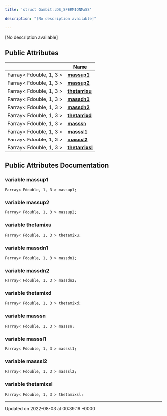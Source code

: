 ```yaml
---
title: 'struct Gambit::DS_SFERMIONMASS'

description: "[No description available]"

---
```









[No description available]

## Public Attributes

|                | Name           |
| -------------- | -------------- |
| Farray< Fdouble, 1, 3 > | **[massup1](/documentation/code/main/classes/structgambit_1_1ds__sfermionmass/#variable-massup1)**  |
| Farray< Fdouble, 1, 3 > | **[massup2](/documentation/code/main/classes/structgambit_1_1ds__sfermionmass/#variable-massup2)**  |
| Farray< Fdouble, 1, 3 > | **[thetamixu](/documentation/code/main/classes/structgambit_1_1ds__sfermionmass/#variable-thetamixu)**  |
| Farray< Fdouble, 1, 3 > | **[massdn1](/documentation/code/main/classes/structgambit_1_1ds__sfermionmass/#variable-massdn1)**  |
| Farray< Fdouble, 1, 3 > | **[massdn2](/documentation/code/main/classes/structgambit_1_1ds__sfermionmass/#variable-massdn2)**  |
| Farray< Fdouble, 1, 3 > | **[thetamixd](/documentation/code/main/classes/structgambit_1_1ds__sfermionmass/#variable-thetamixd)**  |
| Farray< Fdouble, 1, 3 > | **[masssn](/documentation/code/main/classes/structgambit_1_1ds__sfermionmass/#variable-masssn)**  |
| Farray< Fdouble, 1, 3 > | **[masssl1](/documentation/code/main/classes/structgambit_1_1ds__sfermionmass/#variable-masssl1)**  |
| Farray< Fdouble, 1, 3 > | **[masssl2](/documentation/code/main/classes/structgambit_1_1ds__sfermionmass/#variable-masssl2)**  |
| Farray< Fdouble, 1, 3 > | **[thetamixsl](/documentation/code/main/classes/structgambit_1_1ds__sfermionmass/#variable-thetamixsl)**  |

## Public Attributes Documentation

### variable massup1

```
Farray< Fdouble, 1, 3 > massup1;
```


### variable massup2

```
Farray< Fdouble, 1, 3 > massup2;
```


### variable thetamixu

```
Farray< Fdouble, 1, 3 > thetamixu;
```


### variable massdn1

```
Farray< Fdouble, 1, 3 > massdn1;
```


### variable massdn2

```
Farray< Fdouble, 1, 3 > massdn2;
```


### variable thetamixd

```
Farray< Fdouble, 1, 3 > thetamixd;
```


### variable masssn

```
Farray< Fdouble, 1, 3 > masssn;
```


### variable masssl1

```
Farray< Fdouble, 1, 3 > masssl1;
```


### variable masssl2

```
Farray< Fdouble, 1, 3 > masssl2;
```


### variable thetamixsl

```
Farray< Fdouble, 1, 3 > thetamixsl;
```


-------------------------------

Updated on 2022-08-03 at 00:39:19 +0000